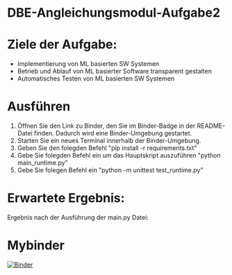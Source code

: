 # DBE-Angleichungsmodul-Aufgabe2

# Ziele der Aufgabe:
- Implementierung von ML basierten SW Systemen
- Betrieb und Ablauf von ML basierter Software transparent gestalten
- Automatisches Testen von ML basierten SW Systemen

# Ausführen
1. Öffnen Sie den Link zu Binder, den Sie im Binder-Badge in der README-Datei finden. Dadurch wird eine Binder-Umgebung gestartet.
2. Starten Sie ein neues Terminal innerhalb der Binder-Umgebung.
3. Geben Sie den folegden Befehl "pip install -r requirements.txt"
4. Gebe Sie folegden Befehl ein um das Hauptskript auszuführen "python main_runtime.py"
5. Gebe Sie folegen Befehl ein "python -m unittest test_runtime.py"

# Erwartete Ergebnis:
Ergebnis nach der Ausführung der main.py Datei:
 
# Mybinder

[![Binder](https://mybinder.org/badge_logo.svg)](https://mybinder.org/v2/gh/FranjoHHZ/DBE-Angleichsleistung-Aufgabe-2/HEAD)
